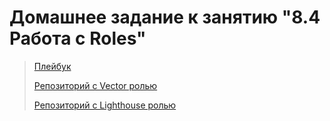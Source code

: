 # Домашнее задание к занятию "8.4 Работа с Roles"

> [Плейбук](./playbook/)
> 
> [Репозиторий с Vector ролью](https://github.com/ansebul/vector-role)
> 
> [Репозиторий с Lighthouse ролью](https://github.com/ansebul/lighthouse-role)

